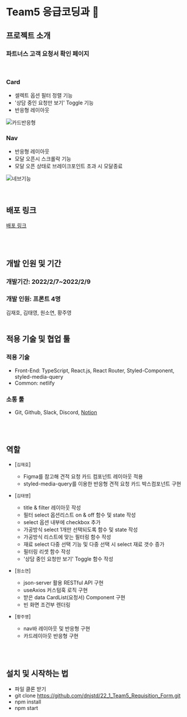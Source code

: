 # Team5 응급코딩과 🚨

## 프로젝트 소개

### 파트너스 고객 요청서 확인 페이지

<br/>

### Card
- 셀렉트 옵션 필터 정렬 기능
- '상담 중인 요청만 보기' Toggle 기능
- 반응형 레이아웃

![카드반응형](https://user-images.githubusercontent.com/90748606/153068591-912252fc-8c79-41e0-b737-cd938cc8166c.gif)

### Nav
- 반응형 레이아웃
- 모달 오픈시 스크롤락 기능
- 모달 오픈 상태로 브레이크포인트 초과 시 모달종료

![네브기능](https://user-images.githubusercontent.com/90748606/153068717-181aaf3d-5e84-43e1-b949-50c3f6d5be4e.gif)

<br/>

## 배포 링크

<a href="https://dreamy-euclid-5b6cf4.netlify.app">배포 링크</a>

<br/><br/>

## 개발 인원 및 기간

### 개발기간: 2022/2/7~2022/2/9

### 개발 인원: 프론트 4명

김재호, 김태영, 원소연, 황주영
<br/><br/>

## 적용 기술 및 협업 툴

### 적용 기술

- Front-End: TypeScript, React.js, React Router, Styled-Component, styled-media-query
- Common: netlify

### 소통 툴

- Git, Github, Slack, Discord, <a href="https://olive-trapezoid-dec.notion.site/3-17108ba499b04d8bb48d2507bbf00cdd">Notion</a>

<br/><br/>

## 역할

- [`김재호`]
  - Figma를 참고해 견적 요청 카드 컴포넌트 레이아웃 적용
  - styled-media-query를 이용한 반응형 견적 요청 카드 박스컴포넌트 구현

- [`김태영`]
  - title & filter 레이아웃 작성
  - 필터 select 옵션리스트 on & off 함수 및 state 작성
  - select 옵션 내부에 checkbox 추가
  - 가공방식 select 1개만 선택되도록 함수 및 state 작성
  - 가공방식 리스트에 맞는 필터링 함수 작성
  - 재료 select 다중 선택 기능 및 다중 선택 시 select 재료 갯수 증가
  - 필터링 리셋 함수 작성
  - '상담 중인 요청만 보기' Toggle 함수 작성

- [`원소연`]
  - json-server 활용 RESTful API 구현
  - useAxios 커스텀훅 로직 구현
  - 받은 data CardList(요청서) Component 구현
  - 빈 화면 조건부 렌더링

- [`황주영`]
  - nav바 레이아웃 및 반응형 구현 
  - 카드레이아웃 반응형 구현
  
<br/><br/>

## 설치 및 시작하는 법

- 파일 클론 받기
- git clone https://github.com/dnjstd/22_1_Team5_Requisition_Form.git
- npm install
- npm start
  </br>
